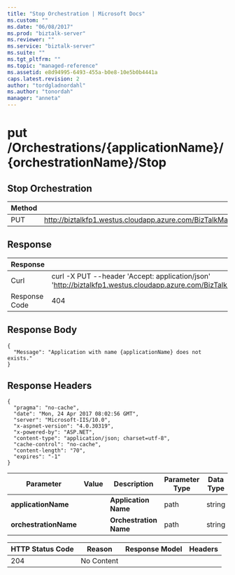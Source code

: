 ```yaml
---
title: "Stop Orchestration | Microsoft Docs"
ms.custom: ""
ms.date: "06/08/2017"
ms.prod: "biztalk-server"
ms.reviewer: ""
ms.service: "biztalk-server"
ms.suite: ""
ms.tgt_pltfrm: ""
ms.topic: "managed-reference"
ms.assetid: e8d94995-6493-455a-b0e8-10e5b0b4441a
caps.latest.revision: 2
author: "tordgladnordahl"
ms.author: "tonordah"
manager: "anneta"
---
```

# put  /Orchestrations/{applicationName}/{orchestrationName}/Stop
## Stop Orchestration

Method  | Request URL
------------- | -------------
PUT  | http://biztalkfp1.westus.cloudapp.azure.com/BizTalkManagementService/Orchestrations/%7BapplicationName%7D/%7BorchestrationName%7D/Stop

Response
---

| Response | Content          |
| ------------- | ----------- |
| Curl | curl -X PUT --header 'Accept: application/json' 'http://biztalkfp1.westus.cloudapp.azure.com/BizTalkManagementService/Orchestrations/%7BapplicationName%7D/%7BorchestrationName%7D/Stop'|
| Response Code | 404|


Response Body
---
```
{
  "Message": "Application with name {applicationName} does not exists."
}
```

Response Headers
---

```
{
  "pragma": "no-cache",
  "date": "Mon, 24 Apr 2017 08:02:56 GMT",
  "server": "Microsoft-IIS/10.0",
  "x-aspnet-version": "4.0.30319",
  "x-powered-by": "ASP.NET",
  "content-type": "application/json; charset=utf-8",
  "cache-control": "no-cache",
  "content-length": "70",
  "expires": "-1"
}
```
Parameter  | Value  | Description  | Parameter Type  | Data Type
------------- | ------------- | ------------- | ------------- | -------------
**applicationName** | | **Application Name** | path | string
**orchestrationName** | | **Orchestration Name** | path | string

HTTP Status Code  | Reason  | Response Model  | Headers
------------- | ------------- | ------------- | -------------
204 | No Content|  |  | 